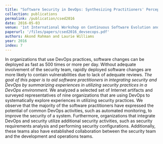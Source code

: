 ```yaml
---
title: "Software Security in DevOps: Synthesizing Practitioners' Perceptions and Practices"
collection: publications
permalink: /publication/csed2016
date: 2016-05-03
venue: '1st International Workshop on Continuous Software Evolution and Delivery (CSED), co-located with International Conference for Software Engineering (ICSE)'
paperurl: '/files/papers/csed2016_devsecops.pdf'
authors: Akond Rahman and Laurie Williams
year: 2016
index: 7
--- 
```

In organizations that use DevOps practices, software changes can be deployed as fast as 500 times or more per day. Without adequate involvement of the security team, rapidly deployed software changes are more likely to contain vulnerabilities due to lack of adequate reviews. *The goal of this paper is to aid software practitioners in integrating security and DevOps by summarizing experiences in utilizing security practices in a DevOps environment.* We analyzed a selected set of Internet artifacts and surveyed representatives of nine organizations that are using DevOps to systematically explore experiences in utilizing security practices. We observe that the majority of the software practitioners have expressed the potential of common DevOps activities, such as automated monitoring, to improve the security of a system. Furthermore, organizations that integrate DevOps and security utilize additional security activities, such as security requirements analysis and performing security configurations. Additionally, these teams also have established collaboration between the security team and the development and operations teams.